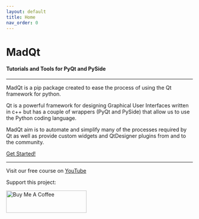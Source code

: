 ```yaml
---
layout: default
title: Home
nav_order: 0
---
```


# MadQt
#### Tutorials and Tools for PyQt and PySide

***

MadQt is a pip package created to ease the process of using the Qt framework for python.

Qt is a powerful framework for designing Graphical User Interfaces written in c++ but
has a couple of wrappers (PyQt and PySide) that allow us to use the Python coding language.

MadQt aim is to automate and simplify many of the processes required by Qt as well
as provide custom widgets and QtDesigner plugins from and to the community.

[Get Started!](https://madponyinteractive.github.io/MadQt/get-started.html)

***

Visit our free course on [YouTube](https://youtube.com/playlist?list=PLuvCsqbtUSFAEmez6Tuyi2KitVcS4fLWX)

Support this project:

<a href="https://www.buymeacoffee.com/MadPonyInt" target="_blank">
    <img src="https://cdn.buymeacoffee.com/buttons/v2/default-yellow.png" alt="Buy Me A Coffee" style="height: 60px !important;width: 217px !important;" >
</a>

